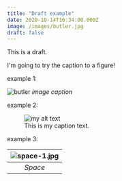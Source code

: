 ```yaml
---
title: "Draft example"
date: 2020-10-14T16:34:00.000Z
image: /images/butler.jpg
draft: false
---
```


This is a draft.

I'm going to try the caption to a figure!

<!-- excerpt -->

example 1:

![butler](/images/butler.jpg)
_image caption_

example 2:

<figure>
  <img src="/images/butler.jpg" alt="my alt text" style="object-fit: cover"/>
  <figcaption>This is my caption text.</figcaption>
</figure>

example 3:

| ![space-1.jpg](/images/butler.jpg) |
| :--------------------------------: |
|              _Space_               |
